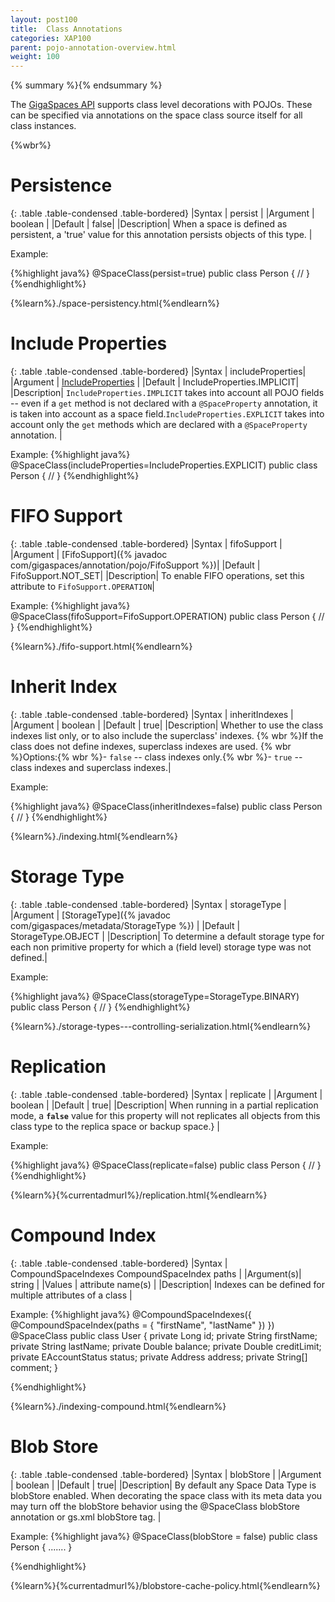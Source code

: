 ```yaml
---
layout: post100
title:  Class Annotations
categories: XAP100
parent: pojo-annotation-overview.html
weight: 100
---
```


{% summary %}{% endsummary %}



The [GigaSpaces API](./the-gigaspace-interface-overview.html) supports class level decorations with POJOs. These can be specified via annotations on the space class source itself  for all class instances.


{%wbr%}

# Persistence

{: .table   .table-condensed  .table-bordered}
|Syntax     | persist |
|Argument   | boolean          |
|Default    | false|
|Description| When a space is defined as persistent, a 'true' value for this annotation persists objects of this type. |

Example:

{%highlight java%}
@SpaceClass(persist=true)
public class Person {
//
}
{%endhighlight%}

{%learn%}./space-persistency.html{%endlearn%}


# Include Properties

{: .table   .table-condensed  .table-bordered}
|Syntax     | includeProperties|
|Argument   | [IncludeProperties](http://www.gigaspaces.com/docs/JavaDoc{%currentversion%}/com/gigaspaces/annotation/pojo/SpaceClass.IncludeProperties.html)      |
|Default    | IncludeProperties.IMPLICIT|
|Description| `IncludeProperties.IMPLICIT` takes into account all POJO fields -- even if a `get` method is not declared with a `@SpaceProperty` annotation, it is taken into account as a space field.`IncludeProperties.EXPLICIT` takes into account only the `get` methods which are declared with a `@SpaceProperty` annotation. |

Example:
{%highlight java%}
@SpaceClass(includeProperties=IncludeProperties.EXPLICIT)
public class Person {
  //
}
{%endhighlight%}


# FIFO Support

{: .table   .table-condensed  .table-bordered}
|Syntax     | fifoSupport |
|Argument   | [FifoSupport]({% javadoc com/gigaspaces/annotation/pojo/FifoSupport %})|
|Default    | FifoSupport.NOT_SET|
|Description| To enable FIFO operations, set this attribute to `FifoSupport.OPERATION`|


Example:
{%highlight java%}
@SpaceClass(fifoSupport=FifoSupport.OPERATION)
public class Person {
  //
}
{%endhighlight%}

{%learn%}./fifo-support.html{%endlearn%}


# Inherit Index

{: .table   .table-condensed  .table-bordered}
|Syntax     | inheritIndexes |
|Argument   | boolean          |
|Default    | true|
|Description| Whether to use the class indexes list only, or to also include the superclass' indexes. {% wbr %}If the class does not define indexes, superclass indexes are used. {% wbr %}Options:{% wbr %}- `false` -- class indexes only.{% wbr %}- `true` -- class indexes and superclass indexes.|

Example:

{%highlight java%}
@SpaceClass(inheritIndexes=false)
public class Person {
  //
}
{%endhighlight%}

{%learn%}./indexing.html{%endlearn%}

# Storage Type

{: .table   .table-condensed  .table-bordered}
|Syntax     | storageType |
|Argument   | [StorageType]({% javadoc com/gigaspaces/metadata/StorageType %})          |
|Default    | StorageType.OBJECT |
|Description| To determine a default storage type for each non primitive property for which a (field level) storage type was not defined.|


Example:

{%highlight java%}
@SpaceClass(storageType=StorageType.BINARY)
public class Person {
  //
}
{%endhighlight%}

{%learn%}./storage-types---controlling-serialization.html{%endlearn%}

# Replication

{: .table   .table-condensed  .table-bordered}
|Syntax     | replicate |
|Argument   | boolean          |
|Default    | true|
|Description| When running in a partial replication mode, a **`false`** value for this property will not replicates all objects from this class type to the replica space or backup space.} |

Example:

{%highlight java%}
@SpaceClass(replicate=false)
public class Person {
  //
}
{%endhighlight%}



{%learn%}{%currentadmurl%}/replication.html{%endlearn%}


# Compound Index

{: .table   .table-condensed  .table-bordered}
|Syntax     | CompoundSpaceIndexes CompoundSpaceIndex paths  |
|Argument(s)| string          |
|Values     | attribute name(s)   |
|Description| Indexes can be defined for multiple attributes of a class  |


Example:
{%highlight java%}
@CompoundSpaceIndexes({ @CompoundSpaceIndex(paths = { "firstName", "lastName" }) })
@SpaceClass
public class User {
     private Long id;
     private String firstName;
     private String lastName;
     private Double balance;
     private Double creditLimit;
     private EAccountStatus status;
     private Address address;
     private String[] comment;
}

{%endhighlight%}

{%learn%}./indexing-compound.html{%endlearn%}

# Blob Store

{: .table   .table-condensed  .table-bordered}
|Syntax     | blobStore  |
|Argument | boolean          |
|Default | true|
|Description| By default any Space Data Type is blobStore enabled. When decorating the space class with its meta data you may turn off the blobStore behavior using the @SpaceClass blobStore annotation or gs.xml blobStore tag.  |


Example:
{%highlight java%}
@SpaceClass(blobStore = false)
public class Person {
    .......
}

{%endhighlight%}

{%learn%}{%currentadmurl%}/blobstore-cache-policy.html{%endlearn%}

